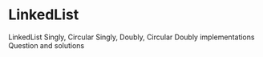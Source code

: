 # LinkedList
LinkedList Singly, Circular Singly, Doubly, Circular Doubly implementations
Question and solutions
